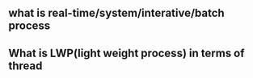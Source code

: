 ## what is real-time/system/interative/batch process

## What is LWP(light weight process) in terms of thread